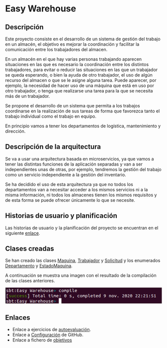 # Easy Warehouse

## Descripción

Este proyecto consiste en el desarrollo de un sistema de gestión del trabajo en un almacén, el objetivo es mejorar la coordinación y facilitar la comunicación entre los trabajadores del almacen.

En un almacén en el que hay varias personas trabajando aparecen situaciones en las que es necesario la coordinación entre los distintos trabajadores, para evitar o reducir las situaciones en las que un trabajador se queda esperando, o bien la ayuda de otro trabajador, el uso de algún recurso del almacen o que se le asigne alguna tarea. Puede aparecer, por ejemplo, la necesidad de hacer uso de una máquina que está en uso por otro trabajador, o tenga que realizarse una tarea para la que se necesita más de un trabajador.

Se propone el desarrollo de un sistema que permita a los trabajos coordinarse en la realización de sus tareas de forma que favorezca tanto el trabajo individual como el trabajo en equipo.

En principio vamos a tener los departamentos de logística, mantenimiento y dirección.

## Descripción de la arquitectura

Se va a usar una arquitectura basada en microservicios, ya que vamos a tener las distintas funciones de la aplicación separadas y van a ser independientes unas de otras, por ejemplo, tendremos la gestión del trabajo como un servicio independiente a la gestión del inventario.

Se ha decidido el uso de esta arquitectura ya que no todos los departamentos van a necesitar acceder a los mismos servicios ni a la misma información, ni todos los almacenes tienen los mismos requisitos y de esta forma se puede ofrecer únicamente lo que se necesite.

## Historias de usuario y planificación

Las historias de usuario y la planificación del proyecto se encuentran en el siguiente [enlace](https://github.com/antobalbis/CC-20-21-antoniobalbis/blob/main/docs/planificacion.md).

## Clases creadas

Se han creado las clases [Maquina](https://github.com/antobalbis/CC-20-21-antoniobalbis/blob/main/src/Maquina.scala), [Trabajador](https://github.com/antobalbis/CC-20-21-antoniobalbis/blob/main/src/Trabajador.scala) y [Solicitud](https://github.com/antobalbis/CC-20-21-antoniobalbis/blob/main/src/Solicitud.scala) y los enumerados [Departamento](https://github.com/antobalbis/CC-20-21-antoniobalbis/blob/main/src/Departamento.scala) y [EstadoMaquina](https://github.com/antobalbis/CC-20-21-antoniobalbis/blob/main/src/EstadoMaquina.scala).

A continuación se muestra una imagen con el resultado de la compilación de las clases anteriores.

![Imagen 1](https://github.com/antobalbis/CC-20-21-antoniobalbis/blob/main/docs/imagenes/compilacion.png)

## Enlaces
- Enlace a ejercicios de [autoevaluación](https://github.com/antobalbis/autoevaluacion).
- Enlace a [Configuración](https://github.com/antobalbis/CC-20-21-antoniobalbis/blob/main/docs/configuracion.md) de GitHub.
- Enlace a fichero de [objetivos](https://github.com/antobalbis/CC-20-21/blob/master/objetivos/antobalbis.md)
